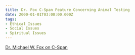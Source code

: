 ```yaml
---
title: Dr. Fox C-Span Feature Concerning Animal Testing
date: 2000-01-01T03:00:00.000Z
tags:
- Ethical Issues
- Social Issues
- Spiritual Issues
---
```

[Dr. Michael W. Fox on C-Span](https://www.c-span.org/person/?michaelfox)

